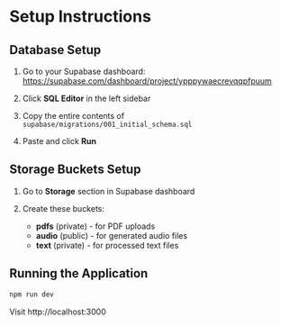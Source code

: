 # Setup Instructions

## Database Setup

1. Go to your Supabase dashboard: https://supabase.com/dashboard/project/ypppywaecrevqqpfpuum

2. Click **SQL Editor** in the left sidebar

3. Copy the entire contents of `supabase/migrations/001_initial_schema.sql`

4. Paste and click **Run**

## Storage Buckets Setup

1. Go to **Storage** section in Supabase dashboard

2. Create these buckets:
   - **pdfs** (private) - for PDF uploads
   - **audio** (public) - for generated audio files
   - **text** (private) - for processed text files

## Running the Application

```bash
npm run dev
```

Visit http://localhost:3000
